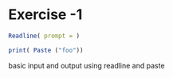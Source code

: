 # Exercise -1 
``` r
Readline( prompt = )

print( Paste ("foo"))
```

basic input and output using readline and paste



